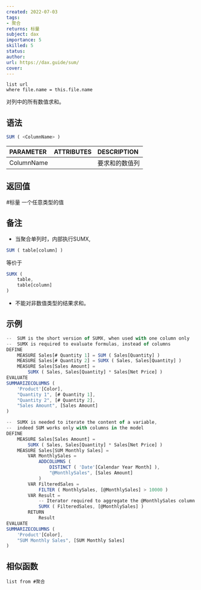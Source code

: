 ```yaml
---
created: 2022-07-03
tags: 
- 聚合 
returns: 标量
subject: dax
importance: 5
skilled: 5
status:
author:
url: https://dax.guide/sum/
cover: 
---
```


```dataview
list url
where file.name = this.file.name
```

对列中的所有数值求和。

## 语法

```js
SUM ( <ColumnName> )
```

|PARAMETER|ATTRIBUTES|DESCRIPTION|
| :----------------------------------------------------------- | :--------- | :----------------------------------------------------------- |
|ColumnName||要求和的数值列|

## 返回值

#标量  一个任意类型的值

## 备注

-   当聚合单列时，内部执行SUMX,

```js
SUM ( table[column] )
```

等价于

```js
SUMX (
    table,
    table[column]
)
```

-   不能对非数值类型的结果求和。

## 示例

```js
--  SUM is the short version of SUMX, when used with one column only
--  SUMX is required to evaluate formulas, instead of columns
DEFINE
    MEASURE Sales[# Quantity 1] = SUM ( Sales[Quantity] )
    MEASURE Sales[# Quantity 2] = SUMX ( Sales, Sales[Quantity] )
    MEASURE Sales[Sales Amount] =
        SUMX ( Sales, Sales[Quantity] * Sales[Net Price] )
EVALUATE
SUMMARIZECOLUMNS (
    'Product'[Color],
    "Quantity 1", [# Quantity 1],
    "Quantity 2", [# Quantity 2],
    "Sales Amount", [Sales Amount]
)
```

```js
--  SUMX is needed to iterate the content of a variable,
--  indeed SUM works only with columns in the model
DEFINE
    MEASURE Sales[Sales Amount] =
        SUMX ( Sales, Sales[Quantity] * Sales[Net Price] )
    MEASURE Sales[SUM Monthly Sales] =
        VAR MonthlySales =
            ADDCOLUMNS (
                DISTINCT ( 'Date'[Calendar Year Month] ),
                "@MonthlySales", [Sales Amount]
            )
        VAR FilteredSales =
            FILTER ( MonthlySales, [@MonthlySales] > 10000 )
        VAR Result =
            -- Iterator required to aggregate the @MonthlySales column       
            SUMX ( FilteredSales, [@MonthlySales] )
        RETURN
            Result
EVALUATE
SUMMARIZECOLUMNS (
    'Product'[Color],
    "SUM Monthly Sales", [SUM Monthly Sales]
)
```

## 相似函数
```dataview
list from #聚合
```